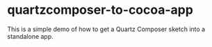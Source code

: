 quartzcomposer-to-cocoa-app
===========================

This is a simple demo of how to get a Quartz Composer sketch into a standalone app.
